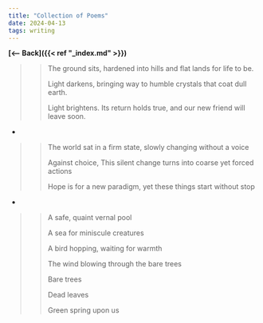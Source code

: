 ```yaml
---
title: "Collection of Poems"
date: 2024-04-13
tags: writing
---
```

**[<-- Back]({{< ref "_index.md" >}})**

>>The ground sits, hardened into hills and flat lands for life to be.
>>
>>Light darkens, bringing way to humble crystals that coat dull earth.
>>
>>Light brightens. Its return holds true, and our new friend will leave soon.

-

>>The world sat  in a firm state,  slowly changing without a voice
>>
>>Against choice, This silent change turns into coarse yet forced actions
>>
>>Hope is for a new paradigm, yet these things start without stop

-

>>A safe, quaint vernal pool
>>
>>A sea for miniscule creatures
>>
>>A bird hopping, waiting for warmth
>>
>>The wind blowing through the bare trees
>>
>>Bare trees
>>
>>Dead leaves
>>
>>Green spring upon us






